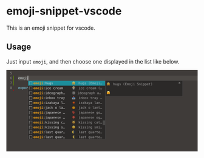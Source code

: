 # emoji-snippet-vscode

This is an emoji snippet for vscode.

## Usage

Just input `emoji`, and then choose one displayed in the list like below.

![Preview](https://github.com/DoooReyn/emoji-snippet-vscode/raw/master/./screenshot.png)
